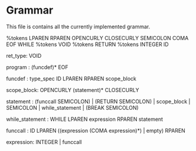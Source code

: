# Grammar

This file is contains all the currently implemented grammar.

%tokens LPAREN RPAREN OPENCURLY CLOSECURLY SEMICOLON COMA EOF WHILE
%tokens VOID
%tokens RETURN
%tokens INTEGER ID


ret_type: VOID

program : (funcdef)* EOF

funcdef : type_spec ID LPAREN RPAREN scope_block

scope_block: OPENCURLY (statement)* CLOSECURLY

statement : (funccall SEMICOLON)
            | (RETURN SEMICOLON)
            | scope_block
            | SEMICOLON
            | while_statement
            | (BREAK SEMICOLON)

while_statement : WHILE LPAREN expression RPAREN statement



funccall : ID LPAREN ((expression (COMA expression)*) | empty) RPAREN

expression: INTEGER | funccall

